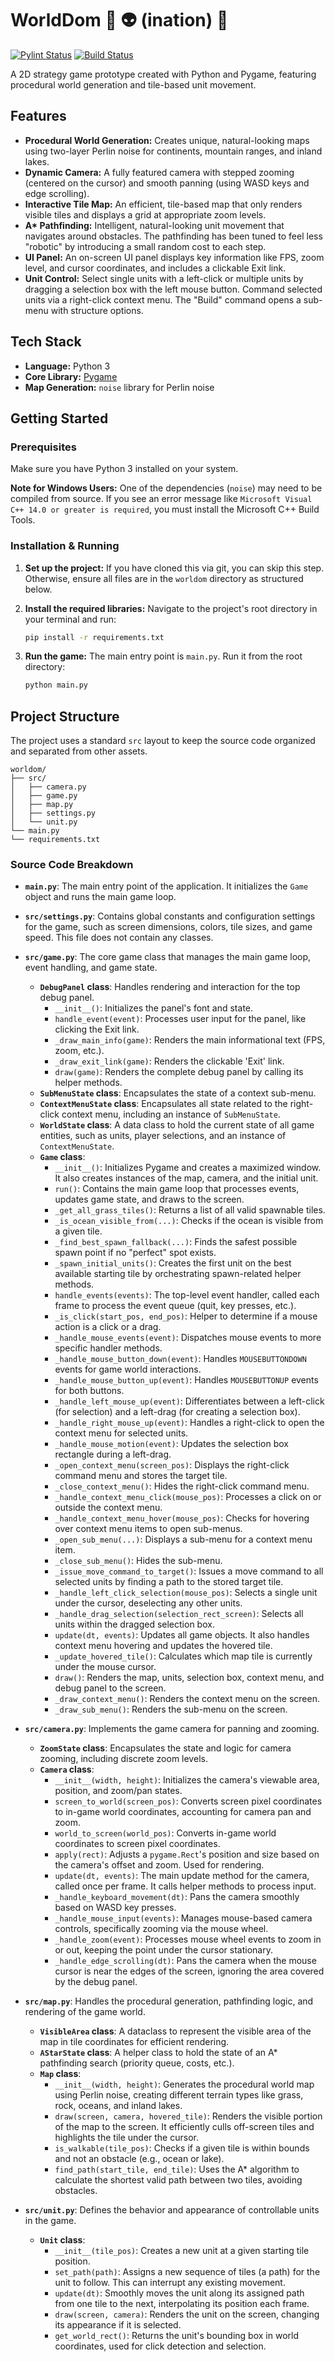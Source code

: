 # WorldDom  🚀 👽 (ination) 🔫

[![Pylint Status](https://github.com/TonyKennah/worldom/actions/workflows/pylint.yml/badge.svg)](https://github.com/TonyKennah/worldom/actions/workflows/pylint.yml)
[![Build Status](https://github.com/TonyKennah/worldom/actions/workflows/python-package-conda.yml/badge.svg)](https://github.com/TonyKennah/worldom/actions/workflows/python-package-conda.yml)

A 2D strategy game prototype created with Python and Pygame, featuring procedural world generation and tile-based unit movement.

## Features

*   **Procedural World Generation:** Creates unique, natural-looking maps using two-layer Perlin noise for continents, mountain ranges, and inland lakes.
*   **Dynamic Camera:** A fully featured camera with stepped zooming (centered on the cursor) and smooth panning (using WASD keys and edge scrolling).
*   **Interactive Tile Map:** An efficient, tile-based map that only renders visible tiles and displays a grid at appropriate zoom levels.
*   **A\* Pathfinding:** Intelligent, natural-looking unit movement that navigates around obstacles. The pathfinding has been tuned to feel less "robotic" by introducing a small random cost to each step.
*   **UI Panel:** An on-screen UI panel displays key information like FPS, zoom level, and cursor coordinates, and includes a clickable Exit link.
*   **Unit Control:** Select single units with a left-click or multiple units by dragging a selection box with the left mouse button. Command selected units via a right-click context menu. The "Build" command opens a sub-menu with structure options.

## Tech Stack

*   **Language:** Python 3
*   **Core Library:** [Pygame](https://www.pygame.org/news)
*   **Map Generation:** `noise` library for Perlin noise

## Getting Started

### Prerequisites

Make sure you have Python 3 installed on your system.

**Note for Windows Users:** One of the dependencies (`noise`) may need to be compiled from source. If you see an error message like `Microsoft Visual C++ 14.0 or greater is required`, you must install the Microsoft C++ Build Tools.

### Installation & Running

1.  **Set up the project:**
    If you have cloned this via git, you can skip this step. Otherwise, ensure all files are in the `worldom` directory as structured below.

2.  **Install the required libraries:**
    Navigate to the project's root directory in your terminal and run:
    ```bash
    pip install -r requirements.txt
    ```

3.  **Run the game:**
    The main entry point is `main.py`. Run it from the root directory:
    ```bash
    python main.py
    ```

## Project Structure

The project uses a standard `src` layout to keep the source code organized and separated from other assets.

```
worldom/
├── src/
│   ├── camera.py
│   ├── game.py
│   ├── map.py
│   ├── settings.py
│   └── unit.py
└── main.py
└── requirements.txt
```


### Source Code Breakdown

*   **`main.py`**: The main entry point of the application. It initializes the `Game` object and runs the main game loop.

*   **`src/settings.py`**: Contains global constants and configuration settings for the game, such as screen dimensions, colors, tile sizes, and game speed. This file does not contain any classes.

*   **`src/game.py`**: The core game class that manages the main game loop, event handling, and game state.
    *   **`DebugPanel` class**: Handles rendering and interaction for the top debug panel.
        *   `__init__()`: Initializes the panel's font and state.
        *   `handle_event(event)`: Processes user input for the panel, like clicking the Exit link.
        *   `_draw_main_info(game)`: Renders the main informational text (FPS, zoom, etc.).
        *   `_draw_exit_link(game)`: Renders the clickable 'Exit' link.
        *   `draw(game)`: Renders the complete debug panel by calling its helper methods.
    *   **`SubMenuState` class**: Encapsulates the state of a context sub-menu.
    *   **`ContextMenuState` class**: Encapsulates all state related to the right-click context menu, including an instance of `SubMenuState`.
    *   **`WorldState` class**: A data class to hold the current state of all game entities, such as units, player selections, and an instance of `ContextMenuState`.
    *   **`Game` class**:
        *   `__init__()`: Initializes Pygame and creates a maximized window. It also creates instances of the map, camera, and the initial unit.
        *   `run()`: Contains the main game loop that processes events, updates game state, and draws to the screen.
        *   `_get_all_grass_tiles()`: Returns a list of all valid spawnable tiles.
        *   `_is_ocean_visible_from(...)`: Checks if the ocean is visible from a given tile.
        *   `_find_best_spawn_fallback(...)`: Finds the safest possible spawn point if no "perfect" spot exists.
        *   `_spawn_initial_units()`: Creates the first unit on the best available starting tile by orchestrating spawn-related helper methods.
        *   `handle_events(events)`: The top-level event handler, called each frame to process the event queue (quit, key presses, etc.).
        *   `_is_click(start_pos, end_pos)`: Helper to determine if a mouse action is a click or a drag.
        *   `_handle_mouse_events(event)`: Dispatches mouse events to more specific handler methods.
        *   `_handle_mouse_button_down(event)`: Handles `MOUSEBUTTONDOWN` events for game world interactions.
        *   `_handle_mouse_button_up(event)`: Handles `MOUSEBUTTONUP` events for both buttons.
        *   `_handle_left_mouse_up(event)`: Differentiates between a left-click (for selection) and a left-drag (for creating a selection box).
        *   `_handle_right_mouse_up(event)`: Handles a right-click to open the context menu for selected units.
        *   `_handle_mouse_motion(event)`: Updates the selection box rectangle during a left-drag.
        *   `_open_context_menu(screen_pos)`: Displays the right-click command menu and stores the target tile.
        *   `_close_context_menu()`: Hides the right-click command menu.
        *   `_handle_context_menu_click(mouse_pos)`: Processes a click on or outside the context menu.
        *   `_handle_context_menu_hover(mouse_pos)`: Checks for hovering over context menu items to open sub-menus.
        *   `_open_sub_menu(...)`: Displays a sub-menu for a context menu item.
        *   `_close_sub_menu()`: Hides the sub-menu.
        *   `_issue_move_command_to_target()`: Issues a move command to all selected units by finding a path to the stored target tile.
        *   `_handle_left_click_selection(mouse_pos)`: Selects a single unit under the cursor, deselecting any other units.
        *   `_handle_drag_selection(selection_rect_screen)`: Selects all units within the dragged selection box.
        *   `update(dt, events)`: Updates all game objects. It also handles context menu hovering and updates the hovered tile.
        *   `_update_hovered_tile()`: Calculates which map tile is currently under the mouse cursor.
        *   `draw()`: Renders the map, units, selection box, context menu, and debug panel to the screen.
        *   `_draw_context_menu()`: Renders the context menu on the screen.
        *   `_draw_sub_menu()`: Renders the sub-menu on the screen.

*   **`src/camera.py`**: Implements the game camera for panning and zooming.
    *   **`ZoomState` class**: Encapsulates the state and logic for camera zooming, including discrete zoom levels.
    *   **`Camera` class**:
        *   `__init__(width, height)`: Initializes the camera's viewable area, position, and zoom/pan states.
        *   `screen_to_world(screen_pos)`: Converts screen pixel coordinates to in-game world coordinates, accounting for camera pan and zoom.
        *   `world_to_screen(world_pos)`: Converts in-game world coordinates to screen pixel coordinates.
        *   `apply(rect)`: Adjusts a `pygame.Rect`'s position and size based on the camera's offset and zoom. Used for rendering.
        *   `update(dt, events)`: The main update method for the camera, called once per frame. It calls helper methods to process input.
        *   `_handle_keyboard_movement(dt)`: Pans the camera smoothly based on WASD key presses.
        *   `_handle_mouse_input(events)`: Manages mouse-based camera controls, specifically zooming via the mouse wheel.
        *   `_handle_zoom(event)`: Processes mouse wheel events to zoom in or out, keeping the point under the cursor stationary.
        *   `_handle_edge_scrolling(dt)`: Pans the camera when the mouse cursor is near the edges of the screen, ignoring the area covered by the debug panel.

*   **`src/map.py`**: Handles the procedural generation, pathfinding logic, and rendering of the game world.
    *   **`VisibleArea` class**: A dataclass to represent the visible area of the map in tile coordinates for efficient rendering.
    *   **`AStarState` class**: A helper class to hold the state of an A* pathfinding search (priority queue, costs, etc.).
    *   **`Map` class**:
        *   `__init__(width, height)`: Generates the procedural world map using Perlin noise, creating different terrain types like grass, rock, oceans, and inland lakes.
        *   `draw(screen, camera, hovered_tile)`: Renders the visible portion of the map to the screen. It efficiently culls off-screen tiles and highlights the tile under the cursor.
        *   `is_walkable(tile_pos)`: Checks if a given tile is within bounds and not an obstacle (e.g., ocean or lake).
        *   `find_path(start_tile, end_tile)`: Uses the A* algorithm to calculate the shortest valid path between two tiles, avoiding obstacles.

*   **`src/unit.py`**: Defines the behavior and appearance of controllable units in the game.
    *   **`Unit` class**:
        *   `__init__(tile_pos)`: Creates a new unit at a given starting tile position.
        *   `set_path(path)`: Assigns a new sequence of tiles (a path) for the unit to follow. This can interrupt any existing movement.
        *   `update(dt)`: Smoothly moves the unit along its assigned path from one tile to the next, interpolating its position each frame.
        *   `draw(screen, camera)`: Renders the unit on the screen, changing its appearance if it is selected.
        *   `get_world_rect()`: Returns the unit's bounding box in world coordinates, used for click detection and selection.

